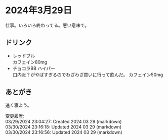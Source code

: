 # 2024年3月29日

仕事。いろいろ終わってる。悪い意味で。

## ドリンク

- レッドブル  
カフェイン80mg
- チョコラBB ハイパー  
口内炎？がやばすぎるのでわざわざ買いに行って飲んだ。
カフェイン50mg

## あとがき

速く寝よう。

変更履歴:  
03/29/2024 23:04:27: Created 2024 03 29 (markdown)  
03/30/2024 23:16:18: Updated 2024 03 29 (markdown)  
03/30/2024 23:16:56: Updated 2024 03 29 (markdown)  
